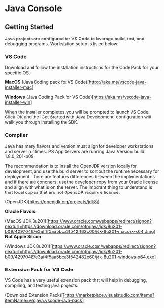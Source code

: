 # Java Console

## Getting Started

Java projects are configured for VS Code to leverage build, test, and debugging programs.  Workstation setup is listed below:

### VS Code

Download and follow the installation instructions for the Code Pack for your specific OS. 

**MacOS**
(Java Coding pack for VS Code)[https://aka.ms/vscode-java-installer-mac]

**Windows**
(Java Coding Pack for VS Code)[https://aka.ms/vscode-java-installer-win]

When the installer completes, you will be prompted to launch VS Code.  Click OK and the 'Get Started with Java Development' configuration will walk you through installing the SDK.

### Compiler

Java has many flavors and version must align for developer workstations and server runtimes.  PS App Servers are running Java Version: build 1.8.0_201-b09

The recommendation is to install the OpenJDK version locally for development, and use the build server to sort out the runtime necessary for deployment.  There are features differences between the implementations and if there are concners, use the developer copy from your Oracle license and align with what is on the server.  The imporant thing to understand is that local copies that are not OpenJDK require e license.

(OpenJDK)[https://openjdk.org/projects/jdk8/]

**Oracle Flavors:**

(MacOS JDK 8u201)[https://www.oracle.com/webapps/redirect/signon?nexturl=https://download.oracle.com/otn/java/jdk/8u201-b09/42970487e3af4f5aa5bca3f542482c60/jdk-8u201-macosx-x64.dmg] **Not Apple Silicon**

(Windows JDK 8u201)[https://www.oracle.com/webapps/redirect/signon?nexturl=https://download.oracle.com/otn/java/jdk/8u201-b09/42970487e3af4f5aa5bca3f542482c60/jdk-8u201-windows-x64.exe]

### Extension Pack for VS Code

VS Code has a very useful extension pack that will help in debugging, compiling, and testing java projects:

(Download Extension Pack)[]https://marketplace.visualstudio.com/items?itemName=vscjava.vscode-java-pack]
